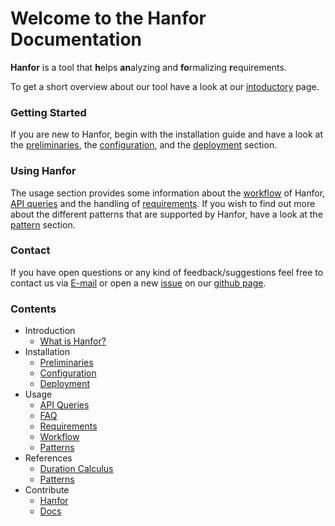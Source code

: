 # Welcome to the Hanfor Documentation

**Hanfor** is a tool that **h**elps **an**alyzing and **fo**rmalizing **r**equirements.

To get a short overview about our tool have a look at our
[intoductory](introduction/index.md "What is Hanfor") page.

### Getting Started
If you are new to Hanfor, begin with the installation guide and have a look at the [preliminaries](installation/preliminaries.md "Preliminaries"), the [configuration](installation/configuration.md "Configuration"), and the [deployment](installation/deployment.md "Deployment") section.

### Using Hanfor
The usage section provides some information about the [workflow](usage/workflow.md "Workflow") of Hanfor, [API queries](usage/api_queries.md "API Queries") and the handling of [requirements](usage/requirements.md "Requirements").
If you wish to find out more about the different patterns that are supported by Hanfor, have a look at the [pattern](references/patterns.md "Patterns") section.

### Contact
If you have open questions or any kind of feedback/suggestions feel free to contact us via [E-mail](mailto:dietsch@informatik.uni-freiburg.de "E-mail") or open a new [issue](https://github.com/ultimate-pa/hanfor/issues "Open an Issue") on our [github page](https://github.com/ultimate-pa/hanfor "Hanfor at Github").

### Contents
  * Introduction
    * [What is Hanfor?](introduction/index.md "What is Hanfor?")
  * Installation
    * [Preliminaries](installation/preliminaries.md "Preliminaries")
    * [Configuration](installation/configuration.md "Configuration")
	* [Deployment](installation/deployment.md "Deployment")
  * Usage
	* [API Queries](usage/api_queries.md "API Queries")
	* [FAQ](usage/faq.md "FAQ")
	* [Requirements](usage/requirements.md "Requirements")
	* [Workflow](usage/workflow.md "Workflow")
	* [Patterns](usage/patterns.md "Patterns")
  * References
	* [Duration Calculus](references/duration_calculus.md "Duration Calculus")
	* [Patterns](references/patterns.md "Patterns")
  * Contribute
	* [Hanfor](contribute/to_hanfor.md "Contribute To Hanfor")
	* [Docs](contribute/to_docs.md "Contribute To Docs")
